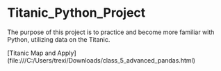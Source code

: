 # Titanic_Python_Project
The purpose of this project is to practice and become more familiar with Python, utilizing data on the Titanic.

[Titanic Map and Apply] (file:///C:/Users/trexi/Downloads/class_5_advanced_pandas.html)
